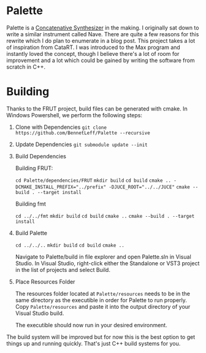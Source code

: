 # Palette
Palette is a [Concatenative Synthesizer](https://en.wikipedia.org/wiki/Concatenative_synthesis#In_music) in the making. 
I originally sat down to write a similar instrument called Nave. There are quite a few reasons for this rewrite which I do plan to enumerate
in a blog post. This project takes a lot of inspiration from CataRT. I was introduced to the Max program and instantly loved the concept, though
I believe there's a lot of room for improvement and a lot which could be gained by writing the software from scratch in C++.

# Building
Thanks to the FRUT project, build files can be generated with cmake. In Windows Powershell, we perform the following steps:

1. Clone with Dependencies
	`git clone https://github.com/BennetLeff/Palette --recursive`


2. Update Dependencies
	`git submodule update --init`

3. Build Dependencies
	
	Building FRUT:

	`cd Palette/dependencies/FRUT`
	`mkdir build`
	`cd build`
	`cmake .. -DCMAKE_INSTALL_PREFIX="../prefix" -DJUCE_ROOT="../../JUCE"`
	`cmake --build . --target install`

	Building fmt

	`cd ../../fmt`
	`mkdir build`
	`cd build`
	`cmake ..`
	`cmake --build . --target install`

4. Build Palette
	
	`cd ../../..`
	`mkdir build`
	`cd build`
	`cmake ..`

	Navigate to Palette/build in file explorer and open Palette.sln in Visual Studio.
	In Visual Studio, right-click either the Standalone or VST3 project in the list of projects and select Build.

5. Place Resources Folder
	
	The resources folder located at `Palette/resources` needs to be in the same directory as the executible in order for Palette to run properly. Copy `Palette/resources` and paste it into the output directory of your Visual Studio build.

	The executible should now run in your desired environment. 

The build system will be improved but for now this is the best option to get things up and running quickly. That's just C++ build systems for you.
